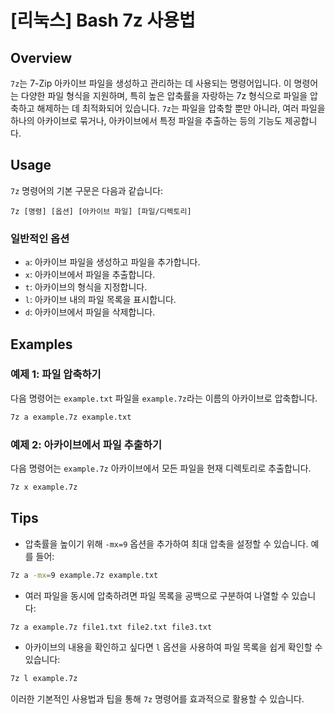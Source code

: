 # [리눅스] Bash 7z 사용법

## Overview
`7z`는 7-Zip 아카이브 파일을 생성하고 관리하는 데 사용되는 명령어입니다. 이 명령어는 다양한 파일 형식을 지원하며, 특히 높은 압축률을 자랑하는 7z 형식으로 파일을 압축하고 해제하는 데 최적화되어 있습니다. `7z`는 파일을 압축할 뿐만 아니라, 여러 파일을 하나의 아카이브로 묶거나, 아카이브에서 특정 파일을 추출하는 등의 기능도 제공합니다.

## Usage
`7z` 명령어의 기본 구문은 다음과 같습니다:

```
7z [명령] [옵션] [아카이브 파일] [파일/디렉토리]
```

### 일반적인 옵션
- `a`: 아카이브 파일을 생성하고 파일을 추가합니다.
- `x`: 아카이브에서 파일을 추출합니다.
- `t`: 아카이브의 형식을 지정합니다.
- `l`: 아카이브 내의 파일 목록을 표시합니다.
- `d`: 아카이브에서 파일을 삭제합니다.

## Examples
### 예제 1: 파일 압축하기
다음 명령어는 `example.txt` 파일을 `example.7z`라는 이름의 아카이브로 압축합니다.

```bash
7z a example.7z example.txt
```

### 예제 2: 아카이브에서 파일 추출하기
다음 명령어는 `example.7z` 아카이브에서 모든 파일을 현재 디렉토리로 추출합니다.

```bash
7z x example.7z
```

## Tips
- 압축률을 높이기 위해 `-mx=9` 옵션을 추가하여 최대 압축을 설정할 수 있습니다. 예를 들어:

```bash
7z a -mx=9 example.7z example.txt
```

- 여러 파일을 동시에 압축하려면 파일 목록을 공백으로 구분하여 나열할 수 있습니다:

```bash
7z a example.7z file1.txt file2.txt file3.txt
```

- 아카이브의 내용을 확인하고 싶다면 `l` 옵션을 사용하여 파일 목록을 쉽게 확인할 수 있습니다:

```bash
7z l example.7z
```

이러한 기본적인 사용법과 팁을 통해 `7z` 명령어를 효과적으로 활용할 수 있습니다.